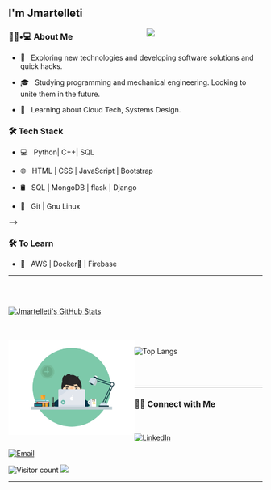 <h2> I'm Jmartelleti</h2>

<img align='right' src="https://media.giphy.com/media/M9gbBd9nbDrOTu1Mqx/giphy.gif" width="230">

<h3> 👨🏻•💻 About Me </h3>



- 🤔 &nbsp; Exploring new technologies and developing software solutions and quick hacks.

- 🎓 &nbsp; Studying programming and mechanical engineering. Looking to unite them in the future.

- 🌱 &nbsp; Learning about Cloud Tech, Systems Design.



<h3>🛠 Tech Stack</h3>



- 💻 &nbsp; Python| C++| SQL

- 🌐 &nbsp; HTML | CSS | JavaScript | Bootstrap 

- 🛢 &nbsp; SQL | MongoDB | flask | Django

- 🔧 &nbsp; Git | Gnu Linux


-->



<h3>🛠 To Learn</h3>

- 🔧 &nbsp; AWS | Docker🐳 | Firebase

<hr>
<br/><br/>

[![Jmartelleti's GitHub Stats](https://github-readme-stats.vercel.app/api?username=jmartelleti&show_icons=true)](https://github.com/jmartelleti)

<br/>

<br/>

<img src="https://github.com/nirala69/nirala69/blob/master/70804f7e25b11f29db904f2fa7b4cd9d.gif" width="250" align='left'>

![Top Langs](https://github-readme-stats.vercel.app/api/top-langs/?username=jmartelleti&show_icons=true)

<br><br>





<hr>
<h3> 🤝🏻 Connect with Me </h3>

<br>




<a href="https://www.linkedin.com/in/juan-cruz-martelleti-677ba2129/"><img alt="LinkedIn" src="https://img.shields.io/badge/LinkedIn-Martelleti%20JuanCruz-blue?style=flat-square&logo=linkedin"></a>


<a href="mailto:juanmartelleti@gmail.com"><img alt="Email" src="https://img.shields.io/badge/Email-juanmartelleti@gmail.com-blue?style=flat-square&logo=gmail"></a>

</p>





![Visitor count](https://visitor-badge.laobi.icu/badge?page_id=Jmartelleti.jmartelleti)   <img src="https://media.giphy.com/media/dxn6fRlTIShoeBr69N/giphy.gif" width="30">





<hr>
